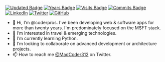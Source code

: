 [![Updated Badge](https://badges.pufler.dev/updated/coderpros/coderpros)](https://coderpro.net)
[![Years Badge](https://badges.pufler.dev/years/coderpros)](https://coderpro.net)
[![Visits Badge](https://badges.pufler.dev/visits/coderpros/coderpros)](https://coderpro.net)
[![Commits Badge](https://badges.pufler.dev/commits/monthly/coderpros)](https://coderpro.net)
[![LinkedIn][linkedin-shield]][linkedin-url]
[![Twitter](https://img.shields.io/twitter/url/https/twitter.com/cloudposse.svg?style=social&label=Follow%20%40coderProNet)](https://twitter.com/coderProNet)
[![GitHub](https://img.shields.io/github/followers/coderpros?label=Follow&style=social)](https://github.com/coderpros)

[linkedin-shield]: https://img.shields.io/badge/-LinkedIn-black.svg?style=flat-square&logo=linkedin&colorB=555
[linkedin-url]: https://linkedin.com/company/coderpros

- 👋 Hi, I’m @coderpros. I've been developing web & software apps for more than twenty years. I'm predominately focused on the M$FT stack.
- 👀 I’m interested in travel & emerging technologies.
- 🌱 I’m currently learning Python.
- 💞️ I’m looking to collaborate on advanced development or architecture projects.
- 📫 How to reach me [@MadCoder312](https://twitter.com/MadCoder312) on Twitter.

<!---
coderpros/coderpros is a ✨ special ✨ repository because its `README.md` (this file) appears on your GitHub profile.
You can click the Preview link to take a look at your changes.
--->
